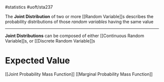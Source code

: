 #statistics #uoft/sta237 

The **Joint Distribution** of two or more [[Random Variable]]s describes the probability distributions of those *random variables* having the same value

---

**Joint Distributions** can be composed of either [[Continuous Random Variable]]s, or [[Discrete Random Variable]]s

# Expected Value
[[Joint Probability Mass Function]]
[[Marginal Probability Mass Function]]